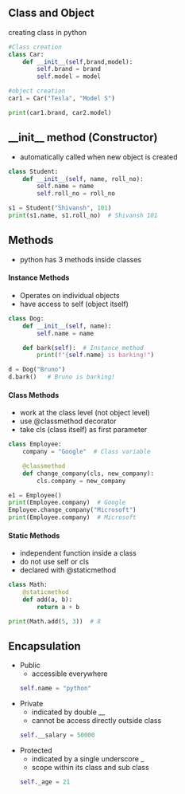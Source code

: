 ## Class and Object

creating class in python

```python
#Class creation
class Car:
	def __init__(self,brand,model):
		self.brand = brand
		self.model = model

#object creation
car1 = Car("Tesla", "Model S")

print(car1.brand, car2.model)

```

## \_\_init\_\_ method (Constructor)

- automatically called when new object is created

```python
class Student:
    def __init__(self, name, roll_no):
        self.name = name
        self.roll_no = roll_no

s1 = Student("Shivansh", 101)
print(s1.name, s1.roll_no)  # Shivansh 101

```

## Methods

- python has 3 methods inside classes

#### Instance Methods

- Operates on individual objects
- have access to self (object itself)

```python
class Dog:
    def __init__(self, name):
        self.name = name

    def bark(self):  # Instance method
        print(f"{self.name} is barking!")

d = Dog("Bruno")
d.bark()   # Bruno is barking!

```

#### Class Methods

- work at the class level (not object level)
- use @classmethod decorator
- take cls (class itself) as first parameter

```python
class Employee:
    company = "Google"  # Class variable

    @classmethod
    def change_company(cls, new_company):
        cls.company = new_company

e1 = Employee()
print(Employee.company)  # Google
Employee.change_company("Microsoft")
print(Employee.company)  # Microsoft

```

#### Static Methods

- independent function inside a class
- do not use self or cls
- declared with @staticmethod

```python
class Math:
    @staticmethod
    def add(a, b):
        return a + b

print(Math.add(5, 3))  # 8

```

## Encapsulation

- Public
  - accessible everywhere
  ```python
  self.name = "python"
  ```
- Private
  - indicated by double \_\_
  - cannot be access directly outside class
  ```python
  self.__salary = 50000
  ```
- Protected
  - indicated by a single underscore \_
  - scope within its class and sub class
  ```python
  self._age = 21
  ```
